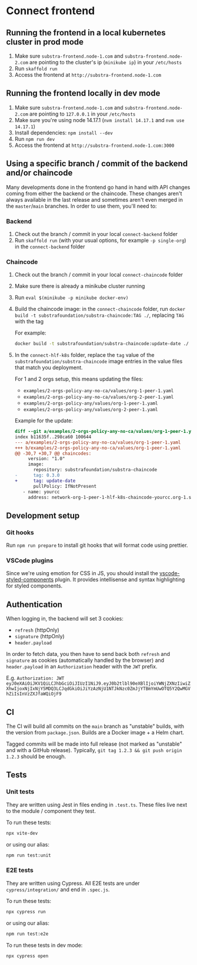 # Connect frontend

## Running the frontend in a local kubernetes cluster in prod mode

1. Make sure `substra-frontend.node-1.com` and `substra-frontend.node-2.com` are pointing to the cluster's ip (`minikube ip`) in your `/etc/hosts`
2. Run `skaffold run`
3. Access the frontend at `http://substra-frontend.node-1.com`

## Running the frontend locally in dev mode

1. Make sure `substra-frontend.node-1.com` and `substra-frontend.node-2.com` are pointing to `127.0.0.1` in your `/etc/hosts`
2. Make sure you're using node 14.17.1 (`nvm install 14.17.1` and `nvm use 14.17.1`)
3. Install dependencies: `npm install --dev`
4. Run `npm run dev`
5. Access the frontend at `http://substra-frontend.node-1.com:3000`

## Using a specific branch / commit of the backend and/or chaincode

Many developments done in the frontend go hand in hand with API changes coming from either the backend or the chaincode. These changes aren't always available in the last release and sometimes aren't even merged in the `master`/`main` branches. In order to use them, you'll need to:

### Backend

1. Check out the branch / commit in your local `connect-backend` folder
2. Run `skaffold run` (with your usual options, for example `-p single-org`) in the `connect-backend` folder

### Chaincode

1. Check out the branch / commit in your local `connect-chaincode` folder
2. Make sure there is already a minikube cluster running
3. Run `eval $(minikube -p minikube docker-env)`
4. Build the chaincode image: in the `connect-chaincode` folder, run `docker build -t substrafoundation/substra-chaincode:TAG ./`, replacing `TAG` with the tag

    For example:

    ```sh
    docker build -t substrafoundation/substra-chaincode:update-date ./
    ```

5. In the `connect-hlf-k8s` folder, replace the `tag` value of the `substrafoundation/substra-chaincode` image entries in the value files that match you deployment.

    For 1 and 2 orgs setup, this means updating the files:

    - `examples/2-orgs-policy-any-no-ca/values/org-1-peer-1.yaml`
    - `examples/2-orgs-policy-any-no-ca/values/org-2-peer-1.yaml`
    - `examples/2-orgs-policy-any/values/org-1-peer-1.yaml`
    - `examples/2-orgs-policy-any/values/org-2-peer-1.yaml`

    Example for the update:

    ```diff
    diff --git a/examples/2-orgs-policy-any-no-ca/values/org-1-peer-1.yaml b/examples/2-orgs-policy-any-no-ca/values/org-1-peer-1.yaml
    index b11635f..298ca60 100644
    --- a/examples/2-orgs-policy-any-no-ca/values/org-1-peer-1.yaml
    +++ b/examples/2-orgs-policy-any-no-ca/values/org-1-peer-1.yaml
    @@ -30,7 +30,7 @@ chaincodes:
         version: "1.0"
         image:
           repository: substrafoundation/substra-chaincode
    -      tag: 0.3.0
    +      tag: update-date
           pullPolicy: IfNotPresent
       - name: yourcc
         address: network-org-1-peer-1-hlf-k8s-chaincode-yourcc.org-1.svc.cluster.local
    ```

## Development setup

### Git hooks

Run `npm run prepare` to install git hooks that will format code using prettier.

### VSCode plugins

Since we're using emotion for CSS in JS, you should install the [vscode-styled-components](https://marketplace.visualstudio.com/items?itemName=jpoissonnier.vscode-styled-components) plugin. It provides intellisense and syntax highlighting for styled components.

## Authentication

When logging in, the backend will set 3 cookies:

-   `refresh` (httpOnly)
-   `signature` (httpOnly)
-   `header.payload`

In order to fetch data, you then have to send back both `refresh` and `signature` as cookies (automatically handled by the browser) and `header.payload` in an `Authorization` header with the `JWT` prefix.

E.g. `Authorization: JWT eyJ0eXAiOiJKV1QiLCJhbGciOiJIUzI1NiJ9.eyJ0b2tlbl90eXBlIjoiYWNjZXNzIiwiZXhwIjoxNjIxNjY5MDQ3LCJqdGkiOiJiYzAzNjU1NTJkNzc0ZmJjYTBmYmUwOTQ5Y2QwMGVhZiIsInVzZXJfaWQiOjF9`

## CI

The CI will build all commits on the `main` branch as "unstable" builds, with the version from `package.json`.
Builds are a Docker image + a Helm chart.

Tagged commits will be made into full release (not marked as "unstable" and with a GitHub release).
Typically, `git tag 1.2.3 && git push origin 1.2.3` should be enough.

## Tests

### Unit tests

They are written using Jest in files ending in `.test.ts`. These files live next to the module / component they test.

To run these tests:

```sh
npx vite-dev
```

or using our alias:

```sh
npm run test:unit
```

### E2E tests

They are written using Cypress. All E2E tests are under `cypress/integration/` and end in `.spec.js`.

To run these tests:

```sh
npx cypress run
```

or using our alias:

```sh
npm run test:e2e
```

To run these tests in dev mode:

```sh
npx cypress open
```
